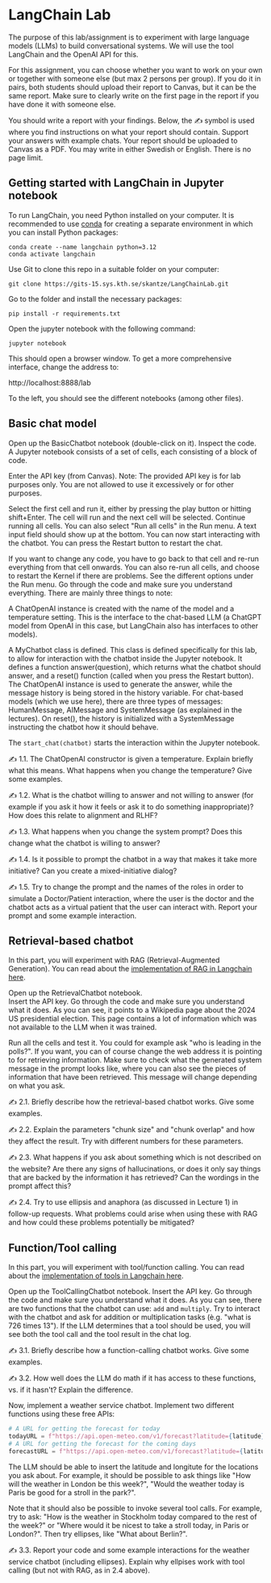# LangChain Lab

The purpose of this lab/assignment is to experiment with large language models (LLMs) to build conversational systems. We will use the tool LangChain and the OpenAI API for this. 

For this assignment, you can choose whether you want to work on your own or together with someone else (but max 2 persons per group). If you do it in pairs, both students should upload their report to Canvas, but it can be the same report. Make sure to clearly write on the first page in the report if you have done it with someone else. 

You should write a report with your findings. Below, the ✍ symbol is used where you find instructions on what your report should contain. Support your answers with example chats. Your report should be uploaded to Canvas as a PDF. You may write in either Swedish or English. There is no page limit. 

## Getting started with LangChain in Jupyter notebook

To run LangChain, you need Python installed on your computer. It is recommended to use [conda](https://docs.conda.io/projects/conda/en/latest/user-guide/getting-started.html) for creating a separate environment in which you can install Python packages:

```
conda create --name langchain python=3.12
conda activate langchain
```

Use Git to clone this repo in a suitable folder on your computer:

```
git clone https://gits-15.sys.kth.se/skantze/LangChainLab.git
```

Go to the folder and install the necessary packages:

```
pip install -r requirements.txt
```

Open the jupyter notebook with the following command:

```
jupyter notebook
```

This should open a browser window. To get a more comprehensive interface, change the address to:

http://localhost:8888/lab

To the left, you should see the different notebooks (among other files). 

## Basic chat model

Open up the BasicChatbot notebook (double-click on it). Inspect the code. A Jupyter notebook consists of a set of cells, each consisting of a block of code. 

Enter the API key (from Canvas). 
Note: The provided API key is for lab purposes only. You are not allowed to use it excessively or for other purposes.

Select the first cell and run it, either by pressing the play button or hitting shift+Enter. The cell will run and the next cell will be selected. Continue running all cells. You can also select "Run all cells" in the Run menu. A text input field should show up at the bottom. You can now start interacting with the chatbot. You can press the Restart button to restart the chat.

If you want to change any code, you have to go back to that cell and re-run everything from that cell onwards. You can also re-run all cells, and choose to restart the Kernel if there are problems. See the different options under the Run menu. 
Go through the code and make sure you understand everything. There are mainly three things to note:

A ChatOpenAI instance is created with the name of the model and a temperature setting. This is the interface to the chat-based LLM (a ChatGPT model from OpenAI in this case, but LangChain also has interfaces to other models).

A MyChatbot class is defined. This class is defined specifically for this lab, to allow for interaction with the chatbot inside the Jupyter notebook. It defines a function answer(question), which returns what the chatbot should answer, and a reset() function (called when you press the Restart button). The ChatOpenAI instance is used to generate the answer, while the message history is being stored in the history variable. For chat-based models (which we use here), there are three types of messages: HumanMessage, AIMessage and SystemMessage (as explained in the lectures).  On reset(), the history is initialized with a SystemMessage instructing the chatbot how it should behave. 

The `start_chat(chatbot)` starts the interaction within the Jupyter notebook. 

✍ 1.1. The ChatOpenAI constructor is given a temperature. Explain briefly what this means. What happens when you change the temperature? Give some examples.

✍ 1.2. What is the chatbot willing to answer and not willing to answer (for example if you ask it how it feels or ask it to do something inappropriate)? How does this relate to alignment and RLHF? 

✍ 1.3. What happens when you change the system prompt? Does this change what the chatbot is willing to answer? 

✍ 1.4. Is it possible to prompt the chatbot in a way that makes it take more initiative? Can you create a mixed-initiative dialog? 

✍ 1.5. Try to change the prompt and the names of the roles in order to simulate a Doctor/Patient interaction, where the user is the doctor and the chatbot acts as a virtual patient that the user can interact with. Report your prompt and  some example interaction. 

## Retrieval-based chatbot

In this part, you will experiment with RAG (Retrieval-Augmented Generation). You can read about the [implementation of RAG in Langchain here](https://python.langchain.com/v0.1/docs/modules/data_connection/).

Open up the RetrievalChatbot notebook.  
Insert the API key. Go through the code and make sure you understand what it does. As you can see, it points to a Wikipedia page about the 2024 US presidential election. This page contains a lot of information which was not available to the LLM when it was trained. 

Run all the cells and test it. You could for example ask "who is leading in the polls?". If you want, you can of course change the web address it is pointing to for retrieving information. Make sure to check what the generated system message in the prompt looks like, where you can also see the pieces of information that have been retrieved. This message will change depending on what you ask.

✍ 2.1. Briefly describe how the retrieval-based chatbot works. Give some examples. 

✍ 2.2. Explain the parameters "chunk size" and "chunk overlap" and how they affect the result. Try with different numbers for these parameters.

✍ 2.3. What happens if you ask about something which is not described on the website? Are there any signs of hallucinations, or does it only say things that are backed by the information it has retrieved? Can the wordings in the prompt affect this?

✍ 2.4. Try to use ellipsis and anaphora (as discussed in Lecture 1) in follow-up requests. What problems could arise when using these with RAG and how could these problems potentially be mitigated?

## Function/Tool calling

In this part, you will experiment with tool/function calling. You can read about the [implementation of tools in Langchain here](https://python.langchain.com/v0.1/docs/modules/tools/).

Open up the ToolCallingChatbot notebook. 
Insert the API key. Go through the code and make sure you understand what it does. As you can see, there are two functions that the chatbot can use: `add` and `multiply`. Try to interact with the chatbot and ask for addition or multiplication tasks (è.g. "what is 726 times 13"). If the LLM determines that a tool should be used, you will see both the tool call and the tool result in the chat log. 

✍ 3.1. Briefly describe how a function-calling chatbot works. Give some examples. 

✍ 3.2. How well does the LLM do math if it has access to these functions, vs. if it hasn't? Explain the difference.

Now, implement a weather service chatbot. Implement two different functions using these free APIs:

```python
# A URL for getting the forecast for today
todayURL = f"https://api.open-meteo.com/v1/forecast?latitude={latitude}&longitude={longitude}&current=temperature_2m,wind_speed_10m,rain,showers"
# A URL for getting the forecast for the coming days
forecastURL = f"https://api.open-meteo.com/v1/forecast?latitude={latitude}&longitude={longitude}&daily=temperature_2m_max,rain_sum"
```

The LLM should be able to insert the latitude and longitute for the locations you ask about. For example, it should be possible to ask things like "How will the weather in London be this week?", "Would the weather today is Paris be good for a stroll in the park?". 

Note that it should also be possible to invoke several tool calls. For example, try to ask: "How is the weather in Stockholm today compared to the rest of the week?" or "Where would it be nicest to take a stroll today, in Paris or London?". Then try ellipses, like "What about Berlin?". 

✍ 3.3. Report your code and some example interactions for the weather service chatbot (including ellipses). Explain why ellpises work with tool calling (but not with RAG, as in 2.4 above). 
